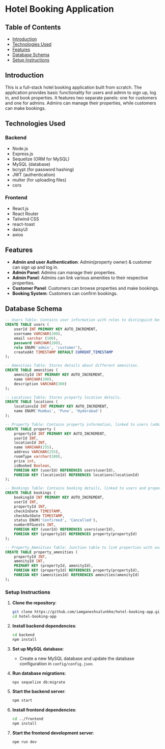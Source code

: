 # Hotel Booking Application

## Table of Contents
- [Introduction](#introduction)
- [Technologies Used](#technologies-used)
- [Features](#features)
- [Database Schema](#database-schema)
- [Setup Instructions](#setup-instructions)

  
## Introduction
This is a full-stack hotel booking application built from scratch. The application provides basic functionality for users and admin to sign up, log in, and book properties. It features two separate panels: one for customers and one for admins. Admins can manage their properties, while customers can make bookings.

## Technologies Used
### Backend
- Node.js
- Express.js
- Sequelize (ORM for MySQL)
- MySQL (database)
- bcrypt (for password hashing)
- JWT (authentication)
- multer (for uploading files)
- cors

### Frontend
- React.js
- React Router
- Tailwind CSS
- react-toast
- daisyUI
- axios


## Features
- **Admin and user Authentication**: Admin(property owner) & customer can sign up and log in.
- **Admin Panel**: Admins can manage their properties.
- **Admin Panel**: Admins can link various amenities to their respective properties. 
- **Customer Panel**: Customers can browse properties and make bookings.
- **Booking System**: Customers can confirm bookings.




## Database Schema
```sql
-- Users Table: Contains user information with roles to distinguish between admin (property owner) and customer.
CREATE TABLE users (
    userId INT PRIMARY KEY AUTO_INCREMENT,
    username VARCHAR(200),
    email varchar (100),
    password VARCHAR(200),
    role ENUM('admin', 'customer'),
    createdAt TIMESTAMP DEFAULT CURRENT_TIMESTAMP
);

-- Amenities Table: Stores details about different amenities.
CREATE TABLE amenities (
    amenityId INT PRIMARY KEY AUTO_INCREMENT,
    name VARCHAR(200),
    description VARCHAR(300)
);

-- Locations Table: Stores property location details.
CREATE TABLE locations (
    locationsId INT PRIMARY KEY AUTO_INCREMENT,
    name ENUM('Mumbai', 'Pune', 'Hyderabad')
);

-- Property Table: Contains property information, linked to users (admins) and locations.
CREATE TABLE property (
    propertyId INT PRIMARY KEY AUTO_INCREMENT,
    userId INT,
    locationId INT,
    name VARCHAR(255),
    address VARCHAR(255),
    roomType varchar(100),
    price int,
    isBooked Boolean,
    FOREIGN KEY (userId) REFERENCES users(userId),
    FOREIGN KEY (locationId) REFERENCES locations(locationId)
);

-- Bookings Table: Contains booking details, linked to users and properties.
CREATE TABLE bookings (
    bookingId INT PRIMARY KEY AUTO_INCREMENT,
    userId INT,
    propertyId INT,
    checkInDate TIMESTAMP,
    checkOutDate TIMESTAMP,
    status ENUM('Confirmed', 'Cancelled'),
    numberOfGuests INT,
    FOREIGN KEY (userId) REFERENCES users(userId),
    FOREIGN KEY (propertyId) REFERENCES property(propertyId)
);

-- Property_Amenities Table: Junction table to link properties with available amenities.
CREATE TABLE property_amenities (
    propertyId INT, 
    amenityId INT,
    PRIMARY KEY (propertyId, amenityId),
    FOREIGN KEY (propertyId) REFERENCES property(propertyId),
    FOREIGN KEY (amenitiesId) REFERENCES amenities(amenityId)
);

```




###  Setup Instructions

1. **Clone the repository**:
    ```sh
    git clone https://github.com/iamganeshsalunkhe/hotel-booking-app.git
    cd hotel-booking-app
    ```

2. **Install backend dependencies**:
    ```sh
    cd backend
    npm install
    ```

3. **Set up MySQL database**:
    - Create a new MySQL database and update the database configuration in `config/config.json`.

4. **Run database migrations**:
    ```sh
    npx sequelize db:migrate
    ```

5. **Start the backend server**:
    ```sh
    npm start
    ```

6. **Install frontend dependencies**:
    ```sh
    cd ../frontend
    npm install
    ```

7. **Start the frontend development server**:
    ```sh
    npm run dev
    ```

